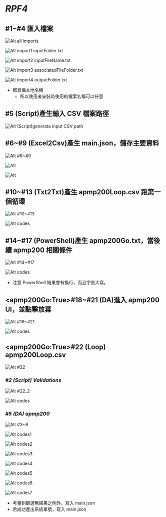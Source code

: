 # **_RPF4_**

## **#1~#4 匯入檔案**

![Alt all imports](pic/bandicam%202022-11-01%2020-07-45-429.jpg)

![Alt import1 inputFolder.txt](pic/bandicam%202022-11-01%2020-08-10-258.jpg)

![Alt import2 inputFileName.txt](pic/bandicam%202022-11-01%2020-08-21-057.jpg)

![Alt import3 associatedFileFolder.txt](pic/bandicam%202022-11-01%2020-08-28-985.jpg)

![Alt import4 outputFolder.txt](pic/bandicam%202022-11-01%2020-08-37-361.jpg)

- 都具備本地名稱
  - 所以使用者安裝時使用的檔案名稱可以任意

## **#5 (Script)產生輸入 CSV 檔案路徑**

![Alt (Script)generate input CSV path](pic/bandicam%202022-11-01%2020-14-51-026.jpg)

## **#6~#9 (Excel2Csv)產生 main.json，儲存主要資料**

![Alt #6~#9](pic/bandicam%202022-11-01%2020-56-50-215.jpg)

![Alt](pic/bandicam%202022-11-01%2020-57-11-190.jpg)

![Alt](pic/bandicam%202022-11-01%2020-58-44-731.jpg)

## **#10~#13 (Txt2Txt)產生 apmp200Loop.csv 跑第一個循環**

![Alt #10~#13](pic/bandicam%202022-11-01%2021-13-37-070.jpg)

![Alt codes](pic/bandicam%202022-11-01%2021-14-46-266.jpg)

## **#14~#17 (PowerShell)產生 apmp200Go.txt，當後續 apmp200 相關條件**

![Alt #14~#17](pic/bandicam%202022-11-01%2021-23-33-861.jpg)

![Alt codes](pic/bandicam%202022-11-01%2021-24-01-448.jpg)

- 注意 PowerShell 結果會有換行，而且字首大寫。

## **\<apmp200Go:True\>#18~#21 (DA)進入 apmp200 UI，並點擊放棄**

![Alt #18~#21](pic/bandicam%202022-11-01%2021-28-42-820.jpg)

![Alt codes](pic/bandicam%202022-11-01%2021-32-27-021.jpg)

## **\<apmp200Go:True\>#22 (Loop) apmp200Loop.csv**

![Alt #22](pic/bandicam%202022-11-01%2021-36-06-788.jpg)

### _#2 (Script) Validations_

![Alt #22_2](pic/bandicam%202022-11-01%2021-44-43-548.jpg)

![Alt codes](pic/bandicam%202022-11-01%2021-45-02-435.jpg)

### _#5 (DA) apmp200_

![Alt #3~6](pic/bandicam%202022-11-01%2022-02-48-643.jpg)

![Alt codes1](pic/bandicam%202022-11-01%2022-08-45-014.jpg)

![Alt codes2](pic/bandicam%202022-11-01%2022-09-00-093.jpg)

![Alt codes3](pic/bandicam%202022-11-01%2022-09-12-900.jpg)

![Alt codes4](pic/bandicam%202022-11-01%2022-09-24-296.jpg)

![Alt codes5](pic/bandicam%202022-11-01%2022-09-36-559.jpg)

![Alt codes6](pic/bandicam%202022-11-01%2022-09-46-528.jpg)

![Alt codes7](pic/bandicam%202022-11-01%2022-09-58-739.jpg)

- 考量到篩選無結果之例外，寫入 main.json
- 若成功產出系統單號，寫入 main.json
